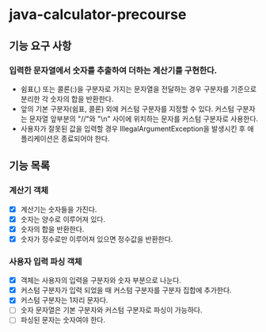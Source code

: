 # java-calculator-precourse

## 기능 요구 사항
### 입력한 문자열에서 숫자를 추출하여 더하는 계산기를 구현한다.
- 쉼표(,) 또는 콜론(:)을 구분자로 가지는 문자열을 전달하는 경우 구분자를 기준으로 분리한 각 숫자의 합을 반환한다.
- 앞의 기본 구분자(쉼표, 콜론) 외에 커스텀 구분자를 지정할 수 있다. 커스텀 구분자는 문자열 앞부분의 "//"와 "\n" 사이에 위치하는 문자를 커스텀 구분자로 사용한다.
- 사용자가 잘못된 값을 입력할 경우 IllegalArgumentException을 발생시킨 후 애플리케이션은 종료되어야 한다.

## 기능 목록

### 계산기 객체
- [X] 계산기는 숫자들을 가진다.
- [X] 숫자는 양수로 이루어져 있다.
- [X] 숫자의 합을 반환한다.
- [X] 숫자가 정수로만 이루어져 있으면 정수값을 반환한다.

### 사용자 입력 파싱 객체
- [X] 객체는 사용자의 입력을 구분자와 숫자 부분으로 나눈다.
- [X] 커스텀 구분자가 입력 되었을 때 커스텀 구분자를 구분자 집합에 추가한다.
- [X] 커스텀 구분자는 1자리 문자다.
- [ ] 숫자 문자열은 기본 구분자와 커스텀 구분자로 파싱이 가능하다.
- [ ] 파싱된 문자는 숫자여야 한다.